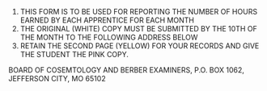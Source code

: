 1. THIS FORM IS TO BE USED FOR REPORTING THE NUMBER OF HOURS EARNED BY EACH APPRENTICE FOR EACH MONTH
2. THE ORIGINAL (WHITE) COPY MUST BE SUBMITTED BY THE 10TH OF THE MONTH TO THE FOLLOWING ADDRESS BELOW
3. RETAIN THE SECOND PAGE (YELLOW) FOR YOUR RECORDS AND GIVE THE STUDENT THE PINK COPY.

BOARD OF COSEMTOLOGY AND BERBER EXAMINERS, P.O. BOX 1062, JEFFERSON CITY, MO 65102
